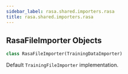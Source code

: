 ```yaml
---
sidebar_label: rasa.shared.importers.rasa
title: rasa.shared.importers.rasa
---
```


## RasaFileImporter Objects

```python
class RasaFileImporter(TrainingDataImporter)
```

Default `TrainingFileImporter` implementation.

